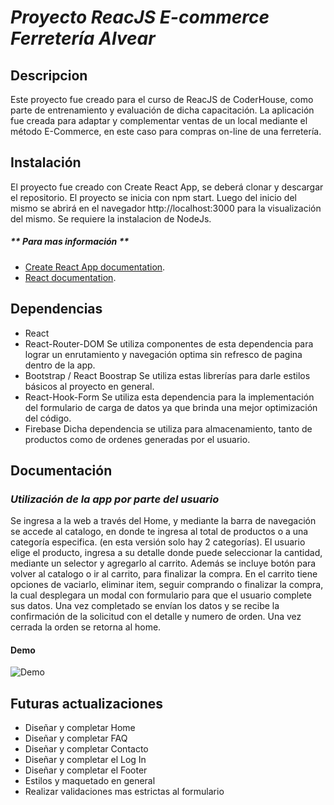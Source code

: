 # **_Proyecto ReacJS E-commerce Ferretería Alvear_**

## Descripcion

Este proyecto fue creado para el curso de ReacJS de CoderHouse, como parte de entrenamiento y evaluación de dicha capacitación.
La aplicación fue creada para adaptar y complementar ventas de un local mediante el método E-Commerce, en este caso para compras on-line de una ferretería.

## Instalación
El proyecto fue creado con Create React App, se deberá clonar y descargar el repositorio.
El proyecto se inicia con npm start. Luego del inicio del mismo se abrirá en el navegador http://localhost:3000 para la visualización del mismo.
Se requiere la instalacion de NodeJs.
##### ** Para mas información **
* [Create React App documentation](https://facebook.github.io/create-react-app/docs/getting-started).
* [React documentation](https://reactjs.org/).

## Dependencias
* React 
* React-Router-DOM
Se utiliza componentes de esta dependencia para lograr un enrutamiento y navegación optima sin refresco de pagina dentro de la app.
* Bootstrap / React Boostrap 
Se utiliza estas librerías para darle estilos básicos al proyecto en general.
* React-Hook-Form
Se utiliza esta dependencia para la implementación del formulario de carga de datos ya que brinda una mejor optimización del código.
* Firebase
Dicha dependencia se utiliza para almacenamiento, tanto de productos como de ordenes generadas por el usuario.
## Documentación
### _Utilización de la app por parte del usuario_
Se ingresa a la web a través del Home, y mediante la barra de navegación se accede al catalogo, en donde te ingresa al total de productos o a una categoría especifica. (en esta versión solo hay 2 categorías). El usuario elige el producto, ingresa a su detalle  donde puede seleccionar la cantidad, mediante un selector y agregarlo al carrito. Además se incluye botón para volver al catalogo o ir al carrito, para finalizar la compra. En el carrito tiene opciones de vaciarlo, eliminar item, seguir comprando o finalizar la compra, la cual desplegara un modal con formulario para que el usuario complete sus datos. Una vez completado se envían los datos y se recibe la confirmación de la solicitud con el detalle y numero de orden. Una vez cerrada la orden se retorna al home.

#### Demo

![Demo](https://github.com/LucasVenezia/Carrito_de_Compras/blob/master/public/img/GifApp.gif "Demo App Ferretería")

## **Futuras actualizaciones**
* Diseñar y completar Home
* Diseñar y completar FAQ
* Diseñar y completar Contacto
* Diseñar y completar el Log In
* Diseñar y completar el Footer
* Estilos y maquetado en general
* Realizar validaciones mas estrictas al formulario
